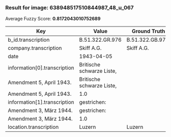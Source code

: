 ### Result for image: 638948517510844987_48_u_067
Average Fuzzy Score: **0.8172043010752689**
<small>

| Key | Value | Ground Truth | Score |
| --- | --- | --- | --- |
| b_id.transcription | B.51.322.GR.976 | B.51.322.GB.976. | 0.9032258064516128 |
| company.transcription | Skiff A.G. | Skiff A.G. | 1.0 |
| date | 1943-04-05 |  | 0.0 |
| information[0].transcription | Britische schwarze Liste,
Amendment 5, April 1943. | Britische schwarze Liste,
Amendment 5, April 1943. | 1.0 |
| information[1].transcription | gestrichen:
Amendment 3, März 1944. | gestrichen:
Amendment 3, März 1944. | 1.0 |
| location.transcription | Luzern | Luzern | 1.0 |

</small>
